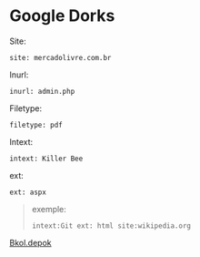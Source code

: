 # Google Dorks

Site:

```curl
site: mercadolivre.com.br
```

Inurl:

```curl
inurl: admin.php
```

Filetype:

```curl
filetype: pdf
```

Intext:

```curl
intext: Killer Bee
```

ext:

```curl
ext: aspx
```

> exemple:
> ```curl
> intext:Git ext: html site:wikipedia.org
> ```

[Bkol.depok](https://bkol.depok.go.id/pmi/index.php/User/getData)
